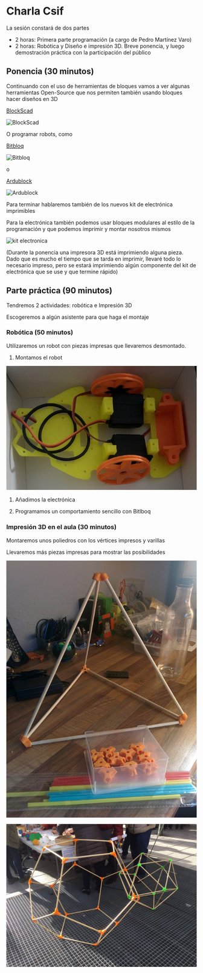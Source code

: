 # Charla Csif

La sesión constará de dos partes

* 2 horas: Primera parte programación (a cargo de Pedro Martínez Varo)
* 2 horas: Robótica y Diseño e impresión 3D. Breve ponencia, y luego demostración práctica con la participación del público


## Ponencia (30 minutos)

Continuando con el uso de herramientas de bloques vamos a ver algunas herramientas Open-Source que nos permiten también usando bloques hacer diseños en 3D

[BlockScad](https://www.blockscad3d.com/)

![BlockScad](https://d2.alternativeto.net/dist/s/blockscad_212565_full.png?format=jpg&width=1200&height=1200&mode=crop&upscale=false)

O programar robots, como

[Bitbloq](http://bitbloq.bq.com)

![Bitbloq](http://www.untipodigital.com/wp-content/uploads/2016/04/Bitbloq-V2_03.jpg)

o

[Ardublock](http://blog.ardublock.com)

![Ardublock](http://blog.ardublock.com/wp-content/uploads/2014/07/untitled6.jpg)


Para terminar hablaremos también de los nuevos kit de electrónica imprimibles

Para la electrónica también podemos usar bloques modulares al estilo de la programación y que podemos imprimir y montar nosotros mismos

![kit electronica](./images/KitElectrónica.jpg)

(Durante la ponencia una impresora 3D está imprimiendo alguna pieza. Dado que es mucho el tiempo que se tarda en imprimir, llevaré todo lo necesario impreso, pero se estará imprimiendo algún componente del kit de electrónica que se use y que termine rápido)


## Parte práctica (90 minutos)

Tendremos 2 actividades: robótica e Impresión 3D

Escogeremos a algún asistente para que haga el montaje

### Robótica (50 minutos)

Utilizaremos un robot con piezas impresas que llevaremos desmontado.

1. Montamos el robot

![robot](./images/Minirobot.jpg)

1. Añadimos la electrónica

1. Programamos un comportamiento sencillo con Bitlboq

### Impresión 3D en el aula (30 minutos)

Montaremos unos poliedros con los vértices impresos y varillas

Llevaremos más piezas impresas para mostrar las posibilidades

![Tetraedro](./images/Tetraedro.jpg)

![Icosaedro](./images/Icosaedro.jpg)
